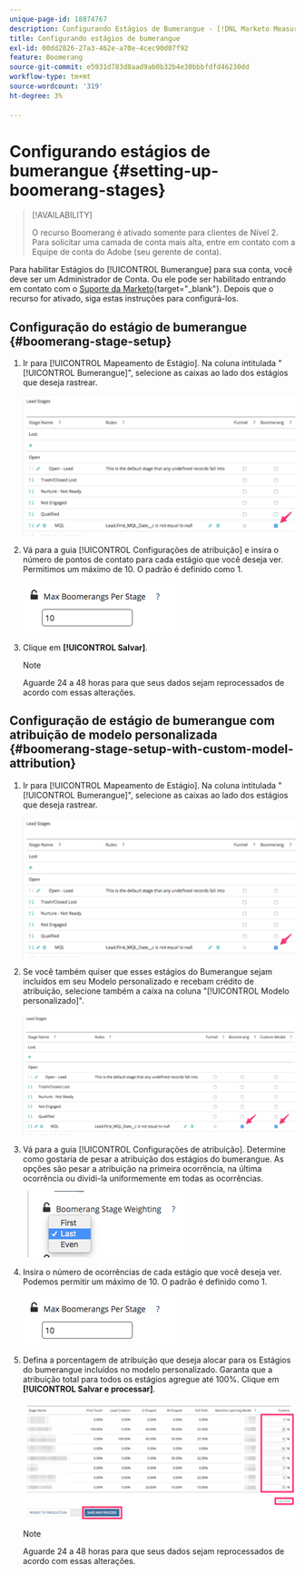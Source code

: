 ```yaml
---
unique-page-id: 18874767
description: Configurando Estágios de Bumerangue - [!DNL Marketo Measure]
title: Configurando estágios de bumerangue
exl-id: 00dd2826-27a3-462e-a70e-4cec90d07f92
feature: Boomerang
source-git-commit: e5931d783d8aad9ab0b32b4e30bbbfdfd46230dd
workflow-type: tm+mt
source-wordcount: '319'
ht-degree: 3%

---
```


# Configurando estágios de bumerangue {#setting-up-boomerang-stages}

>[!AVAILABILITY]
>
>O recurso Boomerang é ativado somente para clientes de Nível 2. Para solicitar uma camada de conta mais alta, entre em contato com a Equipe de conta do Adobe (seu gerente de conta).

Para habilitar Estágios do [!UICONTROL Bumerangue] para sua conta, você deve ser um Administrador de Conta. Ou ele pode ser habilitado entrando em contato com o [Suporte da Marketo](https://nation.marketo.com/t5/support/ct-p/Support){target="_blank"}. Depois que o recurso for ativado, siga estas instruções para configurá-los.

## Configuração do estágio de bumerangue {#boomerang-stage-setup}

1. Ir para [!UICONTROL Mapeamento de Estágio]. Na coluna intitulada &quot;[!UICONTROL Bumerangue]&quot;, selecione as caixas ao lado dos estágios que deseja rastrear.

   ![](assets/1-2.png)

1. Vá para a guia [!UICONTROL Configurações de atribuição] e insira o número de pontos de contato para cada estágio que você deseja ver. Permitimos um máximo de 10. O padrão é definido como 1.

   ![](assets/2-2.png)

1. Clique em **[!UICONTROL Salvar]**.

   >[!NOTE]
   >
   >Aguarde 24 a 48 horas para que seus dados sejam reprocessados de acordo com essas alterações.

## Configuração de estágio de bumerangue com atribuição de modelo personalizada {#boomerang-stage-setup-with-custom-model-attribution}

1. Ir para [!UICONTROL Mapeamento de Estágio]. Na coluna intitulada &quot;[!UICONTROL Bumerangue]&quot;, selecione as caixas ao lado dos estágios que deseja rastrear.

   ![](assets/3-1.png)

1. Se você também quiser que esses estágios do Bumerangue sejam incluídos em seu Modelo personalizado e recebam crédito de atribuição, selecione também a caixa na coluna &quot;[!UICONTROL Modelo personalizado]&quot;.

   ![](assets/4-1.png)

1. Vá para a guia [!UICONTROL Configurações de atribuição]. Determine como gostaria de pesar a atribuição dos estágios do bumerangue. As opções são pesar a atribuição na primeira ocorrência, na última ocorrência ou dividi-la uniformemente em todas as ocorrências.

   ![](assets/5-1.png)

1. Insira o número de ocorrências de cada estágio que você deseja ver. Podemos permitir um máximo de 10. O padrão é definido como 1.

   ![](assets/6-1.png)

1. Defina a porcentagem de atribuição que deseja alocar para os Estágios do bumerangue incluídos no modelo personalizado. Garanta que a atribuição total para todos os estágios agregue até 100%. Clique em **[!UICONTROL Salvar e processar]**.

   ![](assets/7-1.png)

   >[!NOTE]
   >
   >Aguarde 24 a 48 horas para que seus dados sejam reprocessados de acordo com essas alterações.

